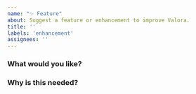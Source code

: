 ```yaml
---
name: "✨ Feature"
about: Suggest a feature or enhancement to improve Valora.
title: ''
labels: 'enhancement'
assignees: ''
---
```


<!-- 👋 Use the template below to request a feature. 

Have an issue that needs support e.g. transaction issues specific to an account? Contact our support team in-app or 👉 https://valoraapp.com/support

Have a question about development? Join our Discord 👉 https://discord.gg/7tKnCbHv5j

As an open source project - it may take some time for your issue to be addressed. Please be patient and we will respond as soon as we can. 🙏 -->

### What would you like?
<!-- A clear description of the feature or enhancement wanted in Valora -->

### Why is this needed?
<!-- Please provide a clear description of why this would be useful. -->